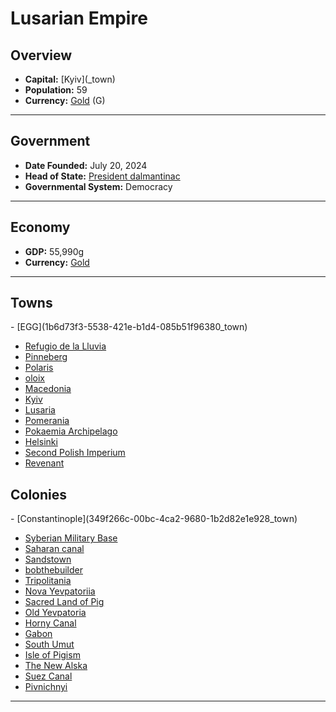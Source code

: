 <!--UNDEDITED FILE, remove this entire line if this file has been edited!-->
# <!--NAME-->Lusarian Empire<!--NAME-->

## Overview

- **Capital:** <!--CAPITAL_LINK-->[Kyiv](<none>_town)<!--CAPITAL_LINK-->
- **Population:** <!--POPULATION-->59<!--POPULATION-->
- **Currency:** <!--CURRENCY_LINK-->[Gold](Gold_currency)<!--CURRENCY_LINK--> (<!--CURRENCY_ABV-->G<!--CURRENCY_ABV-->)

---

## Government

- **Date Founded:** <!--FOUNDED-->July 20, 2024<!--FOUNDED-->
- **Head of State:** <!--LEADER_TITLE_LINK-->[President dalmantinac](dalmantinac_user)<!--LEADER_TITLE_LINK-->
- **Governmental System:** <!--GOVERNMENT-->Democracy<!--GOVERNMENT-->

---

## Economy

- **GDP:** <!--GDP-->55,990g<!--GDP-->
- **Currency:** <!--CURRENCY_LINK-->[Gold](Gold_currency)<!--CURRENCY_LINK-->

---

## Towns

<!--TOWNS-->- [EGG](1b6d73f3-5538-421e-b1d4-085b51f96380_town)
- [Refugio de la Lluvia](da88f99a-bd79-4002-94b5-aaba294a6bac_town)
- [Pinneberg](32fcb04e-c68e-44b8-b24a-ad4d9684a18f_town)
- [Polaris](d1a9bbb6-ad06-4c3e-960d-44912b2ccb4e_town)
- [oloix](00692c5b-1cba-45c6-98b2-ae3b6034cf48_town)
- [Macedonia](51dac8e5-93d3-4a2b-8c23-d3e725329f78_town)
- [Kyiv](25fe461c-c66e-41f7-8804-973ceb4ea886_town)
- [Lusaria](c3d3ab0c-57de-4f9c-b49a-c51e17471f91_town)
- [Pomerania](20f85c16-ee98-43e0-9232-329e6efb1082_town)
- [Pokaemia Archipelago](1f376760-3150-4a65-800b-5dd70356ab7b_town)
- [Helsinki](6968a26c-3088-424a-941c-e3640dce841d_town)
- [Second Polish Imperium](0fea3880-2b1b-4100-b93d-061af8747a1c_town)
- [Revenant](78cbf574-1acc-4198-a150-6347c79fcaf6_town)<!--TOWNS-->

## Colonies

<!--COLONIES-->- [Constantinople](349f266c-00bc-4ca2-9680-1b2d82e1e928_town)
- [Syberian Military Base](feae3f7f-98ae-4a0d-ae53-d958aacd137e_town)
- [Saharan canal](82554acb-f2ac-4868-928b-ece7d645388a_town)
- [Sandstown](522c78c1-940c-4db3-b0bb-0e8cb0bc510d_town)
- [bobthebuilder](b4f30019-1b0f-4951-b7ef-94687e4504f7_town)
- [Tripolitania](094607e5-5042-4083-8349-1c9f4199210a_town)
- [Nova Yevpatoriia](fe889d3d-cb9d-41fd-b5e6-98fa0ed3cb44_town)
- [Sacred Land of Pig](f96504c2-eca9-4c8b-a12e-740627319188_town)
- [Old Yevpatoria](179e2a25-ee9f-4c31-8bfa-607b39862fc1_town)
- [Horny Canal](53730756-f21e-49f3-af50-83df7007fc54_town)
- [Gabon](ef048e18-1384-479a-a279-53d051d01de2_town)
- [South Umut](d29a7955-5813-4889-98e3-d29d809a1d00_town)
- [Isle of Pigism](8b1ab2ea-55b2-415c-ba0b-042b0c7fc071_town)
- [The New Alska](d2f62dab-d1f9-4473-a530-c782e488f4df_town)
- [Suez Canal](cf3ff138-fba2-473a-820a-bee6d8a8e5bc_town)
- [Pivnichnyi](fe37bfc0-8e7f-447f-a7f2-c08380b7ab4f_town)<!--COLONIES-->

---